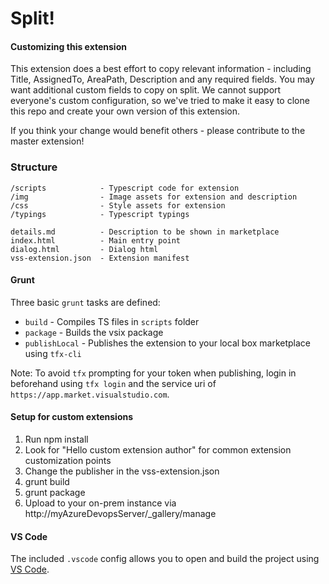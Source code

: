 # Split! 

#### Customizing this extension ####

This extension does a best effort to copy relevant information - including Title, AssignedTo, AreaPath, Description and any required fields. You may want additional custom fields to copy on split. We cannot support everyone's custom configuration, so we've tried to make it easy to clone this repo and create your own version of this extension. 

If you think your change would benefit others - please contribute to the master extension! 

### Structure ###

```
/scripts            - Typescript code for extension
/img                - Image assets for extension and description
/css                - Style assets for extension
/typings            - Typescript typings

details.md          - Description to be shown in marketplace   
index.html          - Main entry point
dialog.html         - Dialog html
vss-extension.json  - Extension manifest
```
#### Grunt ####

Three basic `grunt` tasks are defined:

* `build` - Compiles TS files in `scripts` folder
* `package` - Builds the vsix package
* `publishLocal` - Publishes the extension to your local box marketplace using `tfx-cli`

Note: To avoid `tfx` prompting for your token when publishing, login in beforehand using `tfx login` and the service uri of ` https://app.market.visualstudio.com`.

#### Setup for custom extensions ####

1. Run npm install 
2. Look for "Hello custom extension author" for common extension customization points
3. Change the publisher in the vss-extension.json
4. grunt build
5. grunt package
6. Upload to your on-prem instance via http://myAzureDevopsServer/_gallery/manage

#### VS Code ####

The included `.vscode` config allows you to open and build the project using [VS Code](https://code.visualstudio.com/).
